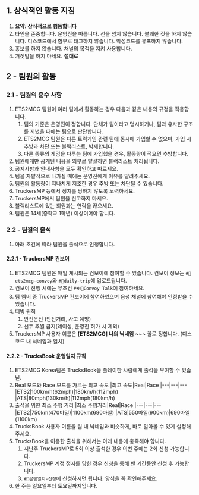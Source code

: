 ## 1. 상식적인 활동 지침
1. **요약: 상식적으로 행동합니다**
1. 타인을 존중합니다. 운영진을 따릅니다. 선을 넘지 않습니다. 불쾌한 짓을 하지 않습니다. 디스코드에서 함부로 태그하지 않습니다. 악성코드를 유포하지 않습니다.
1. 홍보를 하지 않습니다. 채널의 목적을 지켜 사용합니다.
1. 거짓말을 하지 마세요. **절대로**

## 2 - 팀원의 활동

### 2.1 - 팀원의 준수 사항
1. ETS2MCG 팀원이 여러 팀에서 활동하는 경우 다음과 같은 내용의 규정을 적용합니다.
    1. 팀의 기준은 운영진이 정합니다. 단체가 팀이라고 명시하거나, 팀과 유사한 구조를 지녔을 때에는 팀으로 판단합니다.
    1. ETS2MCG 팀원은 다른 트럭게임 관련 팀에 동시에 가입할 수 없으며, 가입 시 추방과 차단 또는 블랙리스트, 박제합니다.
    1. 다른 종류의 게임을 다루는 팀에 가입했을 경우, 활동량이 적으면 추방합니다.
1. 팀원에게만 공개된 내용을 외부로 발설하면 블랙리스트 처리됩니다.
1. 공지사항과 안내사항을 모두 확인하고 따르세요.
1. 팀을 자발적으로 나가실 때에는 운영진에게 이유를 알려주세요.
1. 팀원의 활동량이 지나치게 저조한 경우 추방 또는 차단될 수 있습니다.
1. TruckersMP 등에서 정지를 당하지 않도록 노력하세요.
1. TruckersMP에서 팀원을 신고하지 마세요.
1. 블랙리스트에 있는 회원과는 연락을 끊으세요.
1. 팀원은 14세(중학교 1학년) 이상이어야 합니다.

### 2.2 - 팀원의 출석
1. 아래 조건에 따라 팀원을 출석으로 인정합니다.

#### 2.2.1 - TruckersMP 컨보이
1. ETS2MCG 팀원은 매일 게시되는 컨보이에 참여할 수 있습니다. 컨보이 정보는 `#🚛ets2mcg-convoy`와 `#🚚daily-trip`에 업로드됩니다.
1. 컨보이 진행 시에는 무조건 `#🔊🚚Convoy Talk`에 참여하세요.
1. 팀 멤버 중 TruckersMP 컨보이에 참여하였으며 음성 채널에 참여해야 인정받을 수 있습니다.
1. 떼빙 원칙
    1. 안전운전 (안전거리, 사고 예방)
    1. 선두 추월 금지(레이싱, 운영진 허가 시 제외)
1. TruckersMP 사용자 이름은 **[ETS2MCG] 나의 닉네임 \~\~\~** 꼴로 정합니다. (디스코드 내 닉네임과 일치)

#### 2.2.2 - TrucksBook 운행일지 규칙
1. ETS2MCG Korea팀은 TrucksBook을 플레이한 사람에게 출석을 부여할 수 있습닏.
1. Real 모드와 Race 모드를 가르는 최고 속도
    |최고 속도|Real|Race
    |---|---|---
    |ETS2|100km/h(62mph)|180km/h(112mph)
    |ATS|80mph(130km/h)|112mph(180km/h)
1. 출석을 위한 최소 주행 거리
    |최소 주행거리|Real|Race
    |---|---|---
    |ETS2|750km(470마일)|1100km(690마일)
    |ATS|550마일(900km)|690마일(1100km)
1. TrucksBook 사용자 이름을 팀 내 닉네임과 비슷하게, 바로 알아볼 수 있게 설정해주세요.
1. TrucksBook을 이용한 출석을 위해서는 아래 내용에 충족해야 합니다.
    1. 지난주 TruckersMP로 5회 이상 출석한 경우 이번 주에는 2회 신청 가능합니다.
    1. TruckersMP 계정 정지를 당한 경우 신청을 통해 밴 기간동안 신청 후 가능합니다.
    1. `#🧭운행일지-신청`에 신청하시면 됩니다. 양식을 꼭 확인해주세요.
1.  한 주는 일요일부터 토요일까지입니다.
